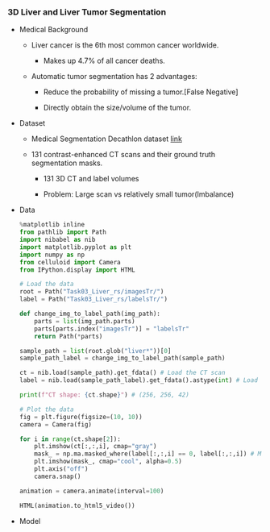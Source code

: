 ### 3D Liver and Liver Tumor Segmentation

- Medical Background

    - Liver cancer is the 6th most common cancer worldwide.
    
        - Makes up 4.7% of all cancer deaths.
        
    - Automatic tumor segmentation has 2 advantages:
    
        - Reduce the probability of missing a tumor.[False Negative]
        
        - Directly obtain the size/volume of the tumor.

- Dataset

    - Medical Segmentation Decathlon dataset [link](http://medicaldecathlon.com/dataaws/#:~:text=Task03_Liver,-Task04_Hippocampus)
    
    - 131 contrast-enhanced CT scans and their ground truth segmentation masks.
    
        - 131 3D CT and label volumes
        
        - Problem: Large scan vs relatively small tumor(Imbalance)    

- Data

    ```python
    %matplotlib inline
    from pathlib import Path
    import nibabel as nib
    import matplotlib.pyplot as plt
    import numpy as np
    from celluloid import Camera
    from IPython.display import HTML

    # Load the data
    root = Path("Task03_Liver_rs/imagesTr/")
    label = Path("Task03_Liver_rs/labelsTr/")

    def change_img_to_label_path(img_path):
        parts = list(img_path.parts)
        parts[parts.index("imagesTr")] = "labelsTr"
        return Path(*parts)

    sample_path = list(root.glob("liver*"))[0]
    sample_path_label = change_img_to_label_path(sample_path)

    ct = nib.load(sample_path).get_fdata() # Load the CT scan
    label = nib.load(sample_path_label).get_fdata().astype(int) # Load the label, cast to int

    print(f"CT shape: {ct.shape}") # (256, 256, 42)

    # Plot the data
    fig = plt.figure(figsize=(10, 10))
    camera = Camera(fig)

    for i in range(ct.shape[2]):
        plt.imshow(ct[:,:,i], cmap="gray")
        mask_ = np.ma.masked_where(label[:,:,i] == 0, label[:,:,i]) # Mask the background
        plt.imshow(mask_, cmap="cool", alpha=0.5)
        plt.axis("off")
        camera.snap()

    animation = camera.animate(interval=100)

    HTML(animation.to_html5_video())
    ```

- Model